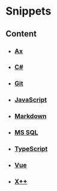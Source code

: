 # __Snippets__

## Content

- ### __[Ax](Ax/README.md)__

- ### __[C#](CSharp/README.md)__

- ### __[Git](Git/README.md)__

- ### __[JavaScript](JavaScript/README.md)__

- ### __[Markdown](Markdown/README.md)__

- ### __[MS SQL](MSSQL/README.md)__

- ### __[TypeScript](TypeScript/README.md)__

- ### __[Vue](Vue3/README.md)__

- ### __[X++](X++/README.md)__
